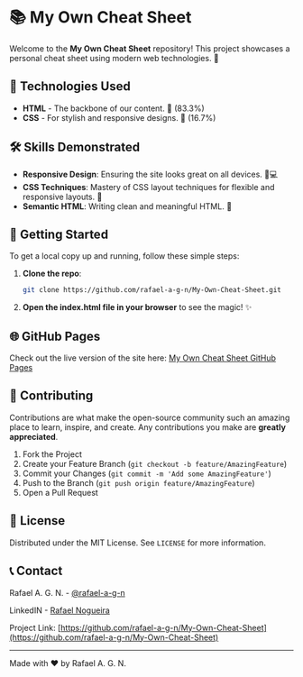 # 📚 My Own Cheat Sheet

Welcome to the **My Own Cheat Sheet** repository! This project showcases a personal cheat sheet using modern web technologies. 📖

## 🚀 Technologies Used

- **HTML** - The backbone of our content. 📄 (83.3%)
- **CSS** - For stylish and responsive designs. 🎨 (16.7%)

## 🛠 Skills Demonstrated

- **Responsive Design**: Ensuring the site looks great on all devices. 📱💻
- **CSS Techniques**: Mastery of CSS layout techniques for flexible and responsive layouts. 📐
- **Semantic HTML**: Writing clean and meaningful HTML. 📝

## 🎉 Getting Started

To get a local copy up and running, follow these simple steps:

1. **Clone the repo**:
    ```sh
    git clone https://github.com/rafael-a-g-n/My-Own-Cheat-Sheet.git
    ```
2. **Open the index.html file in your browser** to see the magic! ✨

## 🌐 GitHub Pages

Check out the live version of the site here: [My Own Cheat Sheet GitHub Pages](https://rafael-a-g-n.github.io/My-Own-Cheat-Sheet/)

## 🤝 Contributing

Contributions are what make the open-source community such an amazing place to learn, inspire, and create. Any contributions you make are **greatly appreciated**.

1. Fork the Project
2. Create your Feature Branch (`git checkout -b feature/AmazingFeature`)
3. Commit your Changes (`git commit -m 'Add some AmazingFeature'`)
4. Push to the Branch (`git push origin feature/AmazingFeature`)
5. Open a Pull Request

## 📝 License

Distributed under the MIT License. See `LICENSE` for more information.

## 📞 Contact

Rafael A. G. N. - [@rafael-a-g-n](https://github.com/rafael-a-g-n)

LinkedIN - [Rafael Nogueira](https://www.linkedin.com/in/ragn/)

Project Link: [https://github.com/rafael-a-g-n/My-Own-Cheat-Sheet](https://github.com/rafael-a-g-n/My-Own-Cheat-Sheet)

---

Made with ❤️ by Rafael A. G. N.
